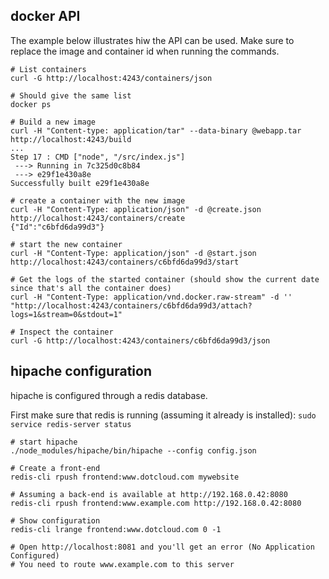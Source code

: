 docker API
---------

The example below illustrates hiw the API can be used. Make sure to replace the image and container
id when running the commands.

```
# List containers
curl -G http://localhost:4243/containers/json

# Should give the same list
docker ps

# Build a new image
curl -H "Content-type: application/tar" --data-binary @webapp.tar http://localhost:4243/build
...
Step 17 : CMD ["node", "/src/index.js"]
 ---> Running in 7c325d0c8b84
 ---> e29f1e430a8e
Successfully built e29f1e430a8e

# create a container with the new image
curl -H "Content-Type: application/json" -d @create.json http://localhost:4243/containers/create
{"Id":"c6bfd6da99d3"}

# start the new container
curl -H "Content-Type: application/json" -d @start.json http://localhost:4243/containers/c6bfd6da99d3/start

# Get the logs of the started container (should show the current date since that's all the container does)
curl -H "Content-Type: application/vnd.docker.raw-stream" -d '' "http://localhost:4243/containers/c6bfd6da99d3/attach?logs=1&stream=0&stdout=1"

# Inspect the container
curl -G http://localhost:4243/containers/c6bfd6da99d3/json
```


hipache configuration
--------------------

hipache is configured through a redis database.

First make sure that redis is running (assuming it already is installed):
`sudo service redis-server status`


```
# start hipache
./node_modules/hipache/bin/hipache --config config.json

# Create a front-end
redis-cli rpush frontend:www.dotcloud.com mywebsite

# Assuming a back-end is available at http://192.168.0.42:8080
redis-cli rpush frontend:www.example.com http://192.168.0.42:8080

# Show configuration
redis-cli lrange frontend:www.dotcloud.com 0 -1

# Open http://localhost:8081 and you'll get an error (No Application Configured)
# You need to route www.example.com to this server
```


